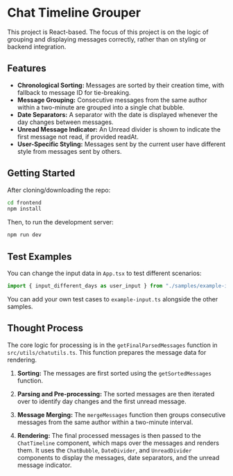 # Chat Timeline Grouper

This project is React-based. The focus of this project is on the logic of grouping and displaying messages correctly, rather than on styling or backend integration.

## Features

- **Chronological Sorting:** Messages are sorted by their creation time, with fallback to message ID for tie-breaking.
- **Message Grouping:** Consecutive messages from the same author within a two-minute are grouped into a single chat bubble.
- **Date Separators:** A separator with the date is displayed whenever the day changes between messages.
- **Unread Message Indicator:** An Unread divider is shown to indicate the first message not read, if provided readAt.
- **User-Specific Styling:** Messages sent by the current user have different style from messages sent by others.

## Getting Started

After cloning/downloading the repo:

```zsh
cd frontend
npm install
```

Then, to run the development server:

```zsh
npm run dev
```

## Test Examples

You can change the input data in `App.tsx` to test different scenarios:

```ts
import { input_different_days as user_input } from "./samples/example-input";
```

You can add your own test cases to `example-input.ts` alongside the other samples.

## Thought Process

The core logic for processing is in the `getFinalParsedMessages` function in `src/utils/chatutils.ts`. This function prepares the message data for rendering.

1. **Sorting:** The messages are first sorted using the `getSortedMessages` function.

2. **Parsing and Pre-processing:** The sorted messages are then iterated over to identify day changes and the first unread message.

3. **Message Merging:** The `mergeMessages` function then groups consecutive messages from the same author within a two-minute interval.

4. **Rendering:** The final processed messages is then passed to the `ChatTimeline` component, which maps over the messages and renders them. It uses the `ChatBubble`, `DateDivider`, and   `UnreadDivider` components to display the messages, date separators, and the unread message indicator.
